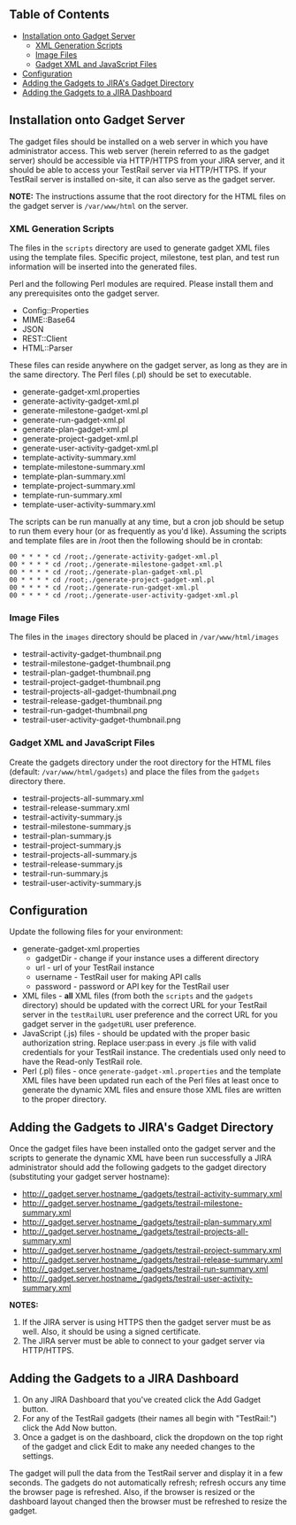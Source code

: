 ## Table of Contents

- [Installation onto Gadget Server](#installation-onto-gadget-server)
  - [XML Generation Scripts](#xml-generation-scripts)
  - [Image Files](#image-files)
  - [Gadget XML and JavaScript Files](#gadget-xml-and-javascript-files)
- [Configuration](#configuration)
- [Adding the Gadgets to JIRA's Gadget Directory](#adding-the-gadgets-to-jiras-gadget-directory)
- [Adding the Gadgets to a JIRA Dashboard](#adding-the-gadgets-to-a-jira-dashboard)

## Installation onto Gadget Server

The gadget files should be installed on a web server in which you have administrator access.  This web server (herein referred to as the gadget server) should be accessible via HTTP/HTTPS from your JIRA server, and it should be able to access your TestRail server via HTTP/HTTPS. If your TestRail server is installed on-site, it can also serve as the gadget server.

**NOTE:** The instructions assume that the root directory for the HTML files on the gadget server is `/var/www/html` on the server.

### XML Generation Scripts

The files in the `scripts` directory are used to generate gadget XML files using the template files. Specific project, milestone, test plan, and test run information will be inserted into the generated files.

Perl and the following Perl modules are required. Please install them and any prerequisites onto the gadget server.

- Config::Properties
- MIME::Base64
- JSON
- REST::Client
- HTML::Parser

These files can reside anywhere on the gadget server, as long as they are in the same directory. The Perl files (.pl) should be set to executable.

- generate-gadget-xml.properties
- generate-activity-gadget-xml.pl
- generate-milestone-gadget-xml.pl
- generate-run-gadget-xml.pl
- generate-plan-gadget-xml.pl
- generate-project-gadget-xml.pl
- generate-user-activity-gadget-xml.pl
- template-activity-summary.xml
- template-milestone-summary.xml
- template-plan-summary.xml
- template-project-summary.xml
- template-run-summary.xml
- template-user-activity-summary.xml

The scripts can be run manually at any time, but a cron job should be setup to run them every hour (or as frequently as you'd like). Assuming the scripts and template files are in /root then the following should be in crontab:

```
00 * * * * cd /root;./generate-activity-gadget-xml.pl
00 * * * * cd /root;./generate-milestone-gadget-xml.pl
00 * * * * cd /root;./generate-plan-gadget-xml.pl
00 * * * * cd /root;./generate-project-gadget-xml.pl
00 * * * * cd /root;./generate-run-gadget-xml.pl
00 * * * * cd /root;./generate-user-activity-gadget-xml.pl
```

### Image Files

The files in the `images` directory should be placed in `/var/www/html/images`

- testrail-activity-gadget-thumbnail.png
- testrail-milestone-gadget-thumbnail.png
- testrail-plan-gadget-thumbnail.png
- testrail-project-gadget-thumbnail.png
- testrail-projects-all-gadget-thumbnail.png
- testrail-release-gadget-thumbnail.png
- testrail-run-gadget-thumbnail.png
- testrail-user-activity-gadget-thumbnail.png

### Gadget XML and JavaScript Files

Create the gadgets directory under the root directory for the HTML files (default: `/var/www/html/gadgets`) and place the files from the `gadgets` directory there.

- testrail-projects-all-summary.xml
- testrail-release-summary.xml
- testrail-activity-summary.js
- testrail-milestone-summary.js
- testrail-plan-summary.js
- testrail-project-summary.js
- testrail-projects-all-summary.js
- testrail-release-summary.js
- testrail-run-summary.js
- testrail-user-activity-summary.js

## Configuration

Update the following files for your environment:

- generate-gadget-xml.properties
    - gadgetDir - change if your instance uses a different directory
    - url - url of your TestRail instance
    - username - TestRail user for making API calls
    - password - password or API key for the TestRail user
- XML files - **all** XML files (from both the `scripts` and the `gadgets` directory) should be updated with the correct URL for your TestRail server in the `testRailURL` user preference and the correct URL for you gadget server in the `gadgetURL` user preference.
- JavaScript (.js) files - should be updated with the proper basic authorization string. Replace user:pass in every .js file with valid credentials for your TestRail instance. The credentials used only need to have the Read-only TestRail role.
- Perl (.pl) files - once `generate-gadget-xml.properties` and the template XML files have been updated run each of the Perl files at least once to generate the dynamic XML files and ensure those XML files are written to the proper directory.

## Adding the Gadgets to JIRA's Gadget Directory

Once the gadget files have been installed onto the gadget server and the scripts to generate the dynamic XML have been run successfully a JIRA administrator should add the following gadgets to the gadget directory (substituting your gadget server hostname):

-  http://_gadget.server.hostname_/gadgets/testrail-activity-summary.xml
-  http://_gadget.server.hostname_/gadgets/testrail-milestone-summary.xml
-  http://_gadget.server.hostname_/gadgets/testrail-plan-summary.xml
-  http://_gadget.server.hostname_/gadgets/testrail-projects-all-summary.xml
-  http://_gadget.server.hostname_/gadgets/testrail-project-summary.xml
-  http://_gadget.server.hostname_/gadgets/testrail-release-summary.xml
-  http://_gadget.server.hostname_/gadgets/testrail-run-summary.xml
-  http://_gadget.server.hostname_/gadgets/testrail-user-activity-summary.xml

**NOTES:**

1. If the JIRA server is using HTTPS then the gadget server must be as well. Also, it should be using a signed certificate.
2. The JIRA server must be able to connect to your gadget server via HTTP/HTTPS.

## Adding the Gadgets to a JIRA Dashboard

1. On any JIRA Dashboard that you've created click the Add Gadget button.
2. For any of the TestRail gadgets (their names all begin with "TestRail:") click the Add Now button.
3. Once a gadget is on the dashboard, click the dropdown on the top right of the gadget and click Edit to make any needed changes to the settings.

The gadget will pull the data from the TestRail server and display it in a few seconds. The gadgets do not automatically refresh; refresh occurs any time the browser page is refreshed. Also, if the browser is resized or the dashboard layout changed then the browser must be refreshed to resize the gadget.
